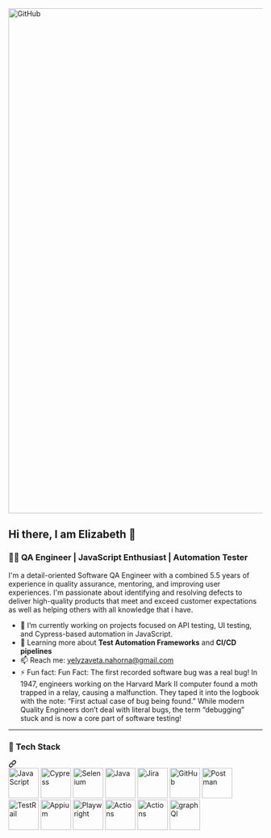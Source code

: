 <img src="https://blog.rarecrew.com/image.axd?picture=/QA%20quotes/Vault_BestQAquotes_Blog_930x620px_01.png" alt="GitHub" width="1000" >

## Hi there, I am Elizabeth 👋
<h3 class="heading-element" dir="auto">👩‍💻 QA Engineer | JavaScript Enthusiast | Automation Tester</h3>
<p dir="auto">I'm a detail-oriented Software QA Engineer with a combined 5.5 years of experience in quality assurance, mentoring, and improving user experiences. I'm passionate about identifying and resolving defects to deliver high-quality products that meet and exceed customer expectations as well as helping others with all knowledge that i have.</p>
<ul dir="auto">
<li>🔭 I’m currently working on projects focused on API testing, UI testing, and Cypress-based automation in JavaScript.</li>
<li>🌱 Learning more about <strong>Test Automation Frameworks</strong> and <strong>CI/CD pipelines</strong></li>
<li>📫 Reach me: <a href="mailto:yelyzaveta.nahorna@gmail.com">yelyzaveta.nahorna@gmail.com</a></li>
<li>⚡ Fun fact: Fun Fact: The first recorded software bug was a real bug! In 1947, engineers working on the Harvard Mark II computer found a moth trapped in a relay, causing a malfunction. They taped it into the logbook with the note: “First actual case of bug being found.”
While modern Quality Engineers don’t deal with literal bugs, the term “debugging” stuck and is now a core part of software testing!</li>
</ul>
<hr></hr>
<div class="markdown-heading" dir="auto"><h3 class="heading-element" dir="auto">🚀 Tech Stack</h3><a id="user-content--tech-stack" class="anchor" aria-label="Permalink: 🚀 Tech Stack" href="#-tech-stack"><svg class="octicon octicon-link" viewBox="0 0 16 16" version="1.1" width="16" height="16" aria-hidden="true"><path d="m7.775 3.275 1.25-1.25a3.5 3.5 0 1 1 4.95 4.95l-2.5 2.5a3.5 3.5 0 0 1-4.95 0 .751.751 0 0 1 .018-1.042.751.751 0 0 1 1.042-.018 1.998 1.998 0 0 0 2.83 0l2.5-2.5a2.002 2.002 0 0 0-2.83-2.83l-1.25 1.25a.751.751 0 0 1-1.042-.018.751.751 0 0 1-.018-1.042Zm-4.69 9.64a1.998 1.998 0 0 0 2.83 0l1.25-1.25a.751.751 0 0 1 1.042.018.751.751 0 0 1 .018 1.042l-1.25 1.25a3.5 3.5 0 1 1-4.95-4.95l2.5-2.5a3.5 3.5 0 0 1 4.95 0 .751.751 0 0 1-.018 1.042.751.751 0 0 1-1.042.018 1.998 1.998 0 0 0-2.83 0l-2.5 2.5a1.998 1.998 0 0 0 0 2.83Z"></path></svg></a></div>
<a target="_blank" rel="noopener noreferrer nofollow" href="https://upload.wikimedia.org/wikipedia/commons/6/6a/JavaScript-logo.png"><img src="https://upload.wikimedia.org/wikipedia/commons/6/6a/JavaScript-logo.png" alt="JavaScript" width="60" height="60"></a>
<a target="_blank" rel="noopener noreferrer nofollow" href="https://logowik.com/content/uploads/images/cypress8748.logowik.com.webp"><img src="https://logowik.com/content/uploads/images/cypress8748.logowik.com.webp" alt="Cypress" width="60" height="60"></a>
<a target="_blank" rel="noopener noreferrer nofollow" href="https://upload.wikimedia.org/wikipedia/commons/d/d5/Selenium_Logo.png"><img src="https://upload.wikimedia.org/wikipedia/commons/d/d5/Selenium_Logo.png" alt="Selenium" width="60" height="60"></a>
<a target="_blank" rel="noopener noreferrer nofollow" href="https://cdn.iconscout.com/icon/free/png-512/free-java-logo-icon-download-in-svg-png-gif-file-formats--wordmark-programming-language-pack-logos-icons-1174953.png?f=webp&w=512"><img src="https://cdn.iconscout.com/icon/free/png-512/free-java-logo-icon-download-in-svg-png-gif-file-formats--wordmark-programming-language-pack-logos-icons-1174953.png?f=webp&w=512" alt="Java" width="60" height="60"></a>
<a target="_blank" rel="noopener noreferrer nofollow" href="https://encrypted-tbn0.gstatic.com/images?q=tbn:ANd9GcTfmfOzfvndd8YlkOURC-1RlsYEwFBPeTCMew&s"><img src="https://encrypted-tbn0.gstatic.com/images?q=tbn:ANd9GcTfmfOzfvndd8YlkOURC-1RlsYEwFBPeTCMew&s" alt="Jira" width="60" height="60"></a>
<a target="_blank" rel="noopener noreferrer nofollow" href="https://i.pinimg.com/736x/f9/a6/12/f9a6129b0d10fd385e85a8cc50e25e15.jpg"><img src="https://i.pinimg.com/736x/f9/a6/12/f9a6129b0d10fd385e85a8cc50e25e15.jpg" alt="GitHub" width="60" height="60"></a>
<a target="_blank" rel="noopener noreferrer nofollow" href="https://encrypted-tbn0.gstatic.com/images?q=tbn:ANd9GcSrPmNWAtnroI424NFmJBwNtUs6YIL_eVXHjA&s"><img src="https://encrypted-tbn0.gstatic.com/images?q=tbn:ANd9GcSrPmNWAtnroI424NFmJBwNtUs6YIL_eVXHjA&s" alt="Postman" width="60" height="60"></a>
<a target="_blank" rel="noopener noreferrer nofollow" href="https://uploads-ssl.webflow.com/615af81f65d1ab72d2969269/61964f1908928c12c1b96b3f_618d12829aab1f7f669b4527_Untitled%2520(72).png"><img src="https://uploads-ssl.webflow.com/615af81f65d1ab72d2969269/61964f1908928c12c1b96b3f_618d12829aab1f7f669b4527_Untitled%2520(72).png" alt="TestRail" width="60" height="60"></a>
<a target="_blank" rel="noopener noreferrer nofollow" href="https://images.prismic.io/openjsf/1825791f-02f3-41ba-be1a-e6961fe84d9c_appium-logo-vertical-color_large_square.png?auto=compress,format"><img src="https://images.prismic.io/openjsf/1825791f-02f3-41ba-be1a-e6961fe84d9c_appium-logo-vertical-color_large_square.png?auto=compress,format" alt="Appium" width="60" height="60"></a>
<a target="_blank" rel="noopener noreferrer nofollow" href="https://miro.medium.com/v2/resize:fit:646/0*_-G_sXrKDliXh8_z.png"><img src="https://miro.medium.com/v2/resize:fit:646/0*_-G_sXrKDliXh8_z.png" alt="Playwright" width="60" height="60"></a>
<a target="_blank" rel="noopener noreferrer nofollow" href="https://encrypted-tbn0.gstatic.com/images?q=tbn:ANd9GcS05vpEdPSz5QnpMNl4OiCfG1jHutpt3v7Ucw&s"><img src="https://encrypted-tbn0.gstatic.com/images?q=tbn:ANd9GcS05vpEdPSz5QnpMNl4OiCfG1jHutpt3v7Ucw&s" alt="Actions" width="60" height="60"></a>
<a target="_blank" rel="noopener noreferrer nofollow" href="https://encrypted-tbn0.gstatic.com/images?q=tbn:ANd9GcST--MxQkl2HVCdYtpTN4-P1Urb-aEHbxbKmw&s"><img src="https://encrypted-tbn0.gstatic.com/images?q=tbn:ANd9GcST--MxQkl2HVCdYtpTN4-P1Urb-aEHbxbKmw&s" alt="Actions" width="60" height="60"></a>
<a target="_blank" rel="noopener noreferrer nofollow" href="https://gatographql.com/images/graphql-logo-with-name-square.jpg"><img src="https://gatographql.com/images/graphql-logo-with-name-square.jpg" alt="graphQl" width="60" height="60"></a>


<!--
**Ylzvt/Ylzvt** is a ✨ _special_ ✨ repository because its `README.md` (this file) appears on your GitHub profile.

Here are some ideas to get you started:



